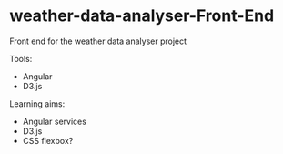 # weather-data-analyser-Front-End
Front end for the weather data analyser project

Tools:
- Angular
- D3.js

Learning aims:
- Angular services
- D3.js
- CSS flexbox?
